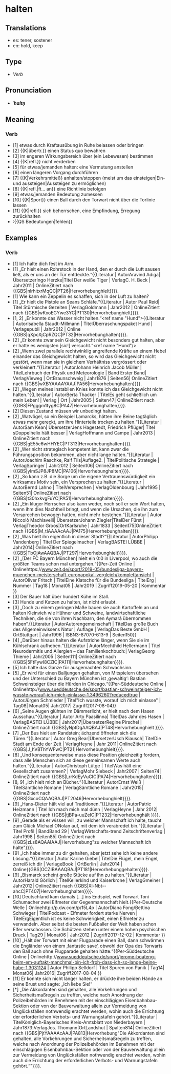 # halten
## Translations
- es: tener, sostener
- en: hold, keep
## Type
- _Verb_
## Pronunciation
- **_ˈhaltn̩_**
## Meaning
### Verb
- [1] etwas durch Kraftausübung in Ruhe belassen oder bringen
- [2] {{K|übertr.}} einen Status quo bewahren
- [3] im engeren Wirkungsbereich über (ein Lebewesen) bestimmen
- [4] {{K|refl.}} nicht verderben
- [5] für etwas/jemanden halten: eine Vermutung anstellen
- [6] einen längeren Vorgang durchführen <!--Grimm II. 8)-->
- [7] {{K|Verkehrsmittel}} anhalten/stoppen (meist um das einsteigen|Ein- und aussteigen|Aussteigen zu ermöglichen)
- [8] {{K|refl.|ft… an}} eine Richtlinie befolgen
- [9] etwas/jemanden Bedeutung zumessen
- [10] {{K|Sport}} einen Ball durch den Torwart nicht über die Torlinie lassen
- [11] {{K|refl.}} sich beherrschen, eine Empfindung, Erregung zurückhalten
- :{{QS Bedeutungen|fehlen}}
## Examples
### Verb
- [1] Ich halte dich fest im Arm.
- [1] „Er hielt einen Rohrstock in der Hand, den er durch die Luft sausen ließ, als er uns an der Tür entdeckte.“<ref>{{Literatur | AutorAravind Adiga| ÜbersetzerIngo Herzke|Titel Der weiße Tiger | VerlagC. H. Beck | Jahr2011 |  OnlineZitiert nach {{GBS|nlrhitxrMqQC|PT26|Hervorhebunghielt}}}}.</ref>
- [1] Wie kann ein Zeppelin es schaffen, sich in der Luft zu halten?
- [1] „Er hielt die Pistole an Seans Schläfe.“<ref>{{Literatur | Autor Paul Reid| Titel Stürmische Gezeiten | VerlagGoldmann  | Jahr2012 |  OnlineZitiert nach {{GBS|wKxoEGYwe3YC|PT130|Hervorhebunghielt}}}}.</ref>
- [1, 2] „Er konnte das Wasser nicht halten.“<ref name  "Hund">{{Literatur | AutorIsabella Staudt-Millmann | TitelÜberraschungspaket Hund | Verlagepubli | Jahr2012 | Online {{GBS|qXpcXjCpRZQC|PT32|Hervorhebunghalten}}}}.</ref>
- [2] „Er konnte zwar sein Gleichgewicht nicht besonders gut halten, aber er hatte es wenigsten [sic!] versucht.“<ref name  "Hund"/>
- [2] „Wenn zwei parallele rechtwinklig angreifende Kräfte an einem Hebel einander das Gleichgewicht halten, so wird das Gleichgewicht nicht gestört, wenn man sie in gleichem Verhältniss vergrössert oder verkleinert.“<ref>{{Literatur | AutorJohann Heinrich Jacob Müller | TitelLehrbuch der Physik und Meteorologie | Band Erster Band| VerlagVieweg | OrtBraunschweig | Jahr1876 | Seiten56| OnlineZitiert nach {{GBS|wXBYAAAAYAAJ|PA56|Hervorhebunghalten}}}}.</ref>
- [2] „Wegen meines instabilen Knies konnte ich das Gleichgewicht nicht halten.“<ref>{{Literatur | AutorBerta Thacker | TitelEs geht schließlich um mein Leben! | Verlag | Ort | Jahr2005 | Seiten47| OnlineZitiert nach {{GBS|FPgggm1tyg8C|PA47|Hervorhebunghalten}}}}.</ref>
- [2] Diesen Zustand müssen wir unbedingt halten.
- [2] „Watvögel, so ein Beispiel Lamarcks, hätten ihre Beine tagtäglich etwas mehr gereckt, um ihre Hinterteile trocken zu halten.“<ref>{{Literatur | AutorSam Kean| ÜbersetzerJens Hagestedt, Friedrich Pflüger| Titel sDoppelhelix hält besser | VerlagHoffmann und Campe | Jahr2013 | OnlineZitiert nach {{GBS|gE55c6wHHYEC|PT313|Hervorhebunghalten}}}}.</ref>
- [2] „Wer nicht strategisch kompetent ist, kann zwar die Führungsposition bekommen, aber nicht lange halten.“<ref>{{Literatur | AutorJoachim Raschke, Ralf Tils|Auflage2. | TitelPolitische Strategie | VerlagSpringer | Jahr2012 | Seiten106| OnlineZitiert nach {{GBS|yImSJP8JP8MC|PA106|Hervorhebunghalten}}}}.</ref>
- [2] „So kann z.B. die Sorge um die eigene Vertrauenswürdigkeit ein wirksames Motiv sein, ein Versprechen zu halten.“<ref>{{Literatur | AutorBernd Lahno | TitelVersprechen | VerlagOldenbourg  | Jahr1995 | Seiten51| OnlineZitiert nach {{GBS|t30hxkvgFuYC|PA51|Hervorhebunghalten}}}}.</ref>
- [2] „Ein kluger Herrscher also kann weder, noch soll er sein Wort halten, wenn ihm dies Nachtheil bringt, und wenn die Ursachen, die ihn zum Versprechen bewogen hatten, nicht mehr bestehen.“<ref>{{Literatur | Autor Niccolò Machiavelli| ÜbersetzerJohann Ziegler|TitelDer Fürst | VerlagTheodor Groos|OrtKarlsruhe | Jahr1833 | Seiten175|OnlineZitiert nach {{GBS|M_tIAAAAcAAJ|PA175|Hervorhebunghalten}}}}.</ref>
- [2] „Was hielt ihn eigentlich in dieser Stadt?“<ref>{{Literatur | AutorPhilipp Vandenberg | Titel Der Spiegelmacher | VerlagBASTEI LÜBBE | Jahr2014| OnlineZitiert nach {{GBS|TbOjAwAAQBAJ|PT297|Hervorhebunghielt}}}}.</ref>
- [2] „[Der FC Bayern München] hielt ein 0:0 in Liverpool, wo auch die größten Teams schon mal untergehen.“<ref>{{Per-Zeit Online | Onlinehttps://www.zeit.de/sport/2019-05/bundesliga-bayern-muenchen-meisterschaft-europapokal-vergleich/komplettansicht | AutorOliver Fritsch | TitelEine Klatsche für die Bundesliga | TitelErg | Nummer | Tag18 | Monat05 | Jahr2019 | Zugriff2019-05-20 | Kommentar }}</ref>
- [3] Der Bauer hält über hundert Kühe im Stall.
- [3] Hunde und Katzen zu halten, ist nicht erlaubt.
- [3] „Doch zu einem geringen Maße bauen sie auch Kartoffeln an und halten Kleinvieh wie Hühner und Schweine, landwirtschaftliche Techniken, die sie von ihren Nachbarn, den Aymará übernommen haben“.<ref>{{Literatur | AutorAutorengemeinschaft | TitelDas große Buch des Allgemeinwissens Natur | Auflage | VerlagDas Beste GmbH | OrtStuttgart | Jahr1996 | ISBN3-87070-613-9 | Seiten150}}</ref>
- [4] „Darüber hinaus halten die Aufstriche länger, wenn Sie sie im Kühlschrank aufheben.“<ref>{{Literatur | AutorMechthild Hellermann | Titel Neurodermitis und Allergien – das Familienkochbuch:| VerlagGeorg Thieme | Jahr2005 | Seiten111| OnlineZitiert nach {{GBS|5FtFywI8CZIC|PA111|Hervorhebunghalten}}}}.</ref>
- [5] Ich halte das Ganze für ausgemachten Schwachsinn.
- [5] „Er wird für einen Balljungen gehalten, von Mitspielern übersehen und der Unterschied zu Bayern München ist ‚gewaltig‘: Bastian Schweinsteiger über die Hürden in Chicago.“<ref>{{Per-Süddeutsche Online | Onlinehttp://www.sueddeutsche.de/sport/bastian-schweinsteiger-ich-wusste-worauf-ich-mich-einlasse-1.3496260?reducedtrue | AutorJürgen Schmieder | Titel"Ich wusste, worauf ich mich einlasse" | Tag08| Monat05| Jahr2017| Zugriff2017-08-04}}</ref>
- [6] „Seine Augen glühten im Dämmerlicht, er hielt nach dem Hasen Ausschau.“<ref>{{Literatur | Autor Arto Paasilinna| TitelDas Jahr des Hasen | VerlagBASTEI LÜBBE | Jahr2017|ÜbersetzerRegine Pirschel |  OnlineZitiert nach {{GBS|yNptDgAAQBAJ|PT48|Hervorhebunghielt }}}}.</ref>
- [7] „Der Bus hielt am Randstein; ächzend öffneten sich die Türen.“<ref>{{Literatur | Autor Greg Bear|ÜbersetzerUsch Kiausch| TitelDie Stadt am Ende der Zeit | VerlagHeyne  | Jahr 2011| OnlineZitiert nach {{GBS|J_hVBThYWFwC|PT21|Hervorhebunghielt}}}}.</ref>
- [8] „Und konsequenterweise muss diese Position gleichzeitig fordern, dass alle Menschen sich an diese gemeinsamen Werte auch halten.“<ref>{{Literatur | AutorChristoph Lütge | TitelWas hält eine Gesellschaft zusammen? | VerlagMohr Siebeck | Jahr2007 | Seiten74| OnlineZitiert nach {{GBS|LrrKdEyVuCIC|PA74|Hervorhebunghalten}}}}.</ref>
- [8, 9] „Ich hielt mich an Bücher.“<ref>{{Literatur | AutorErnst Weiß | TitelSämtliche Romane | VerlagSämtliche Romane | Jahr2015| OnlineZitiert nach {{GBS|GxcoCQAAQBAJ|PT2046|Hervorhebunghielt}}}}.</ref>
- [9] „Hans-Dieter hält viel auf Traditionen.“<ref>{{Literatur | AutorPatric Heizmann | Titel Ich mach mich mal dünn | VerlagHeyne  | Jahr 2012| OnlineZitiert nach {{GBS|tjBPa-uuZeIC|PT232|Hervorhebunghält }}}}.</ref>
- [9] „Gerade als er wissen will, zu welcher Mannschaft ich halte, taucht zum Glück Michael ONolan auf, mit dem ich verabredet bin.“<ref>{{Literatur | Titel Profil | BandBand 29 | VerlagWirtschafts-trend Zeitschriftenverlag | Jahr1998 | Seiten85| OnlineZitiert nach {{GBS|zLs8AQAAIAAJ|Hervorhebung"zu welcher Mannschaft ich halte"}}}}.</ref>
- [9] „Ich habe immer zu dir gehalten, aber jetzt sehe ich keine andere Lösung.“<ref>{{Literatur | Autor Karine Giebel| TitelDie Flügel, mein Engel, zerreiß ich dir | VerlageBook | OrtBerlin | Jahr2014 | Online{{GBS|OCZIBAAAQBAJ|PT181|Hervorhebunggehalten}}}}.</ref>
- [9] „Bismarck scheint große Stücke auf ihn zu halten.“<ref>{{Literatur | AutorHarald Görlich | TitelKellerkind und Kaiserkrone | VerlagGmeiner | Jahr2012| OnlineZitiert nach {{GBS|Xl-Nbt--ahcC|PT407|Hervorhebunghalten}}}}.</ref>
- [10] Deutschland kam damals […] ins Endspiel, weil Torwart Toni Schumacher zwei Elfmeter der Gegenmannschaft hielt.<ref>{{Per-Deutsche Welle | Onlinehttp://p.dw.com/p/15L4p | AutorDiana Fong/Bettina Schwieger  | TitelPodcast - Elfmeter fordert starke Nerven | TitelErgEigentlich ist es keine Schwierigkeit, einen Elfmeter zu verwandeln. Aber selbst die besten Fußballer der Welt haben schon Elfer verschossen. Die Schützen stehen unter einem hohen psychischen Druck | Tag29 | Monat06 | Jahr2012 | Zugriff2017-12-02 | Kommentar }}</ref>
- [10] „Hält der Torwart mit einer Flugparade einen Ball, dann schwärmen die Engländer von einem ‚fantastic save‘, obwohl der Opa des Torwarts den Ball auch ohne Flugparade gehalten hätte.“<ref>{{Per-Süddeutsche Online | Onlinehttp://www.sueddeutsche.de/sport/jerome-boateng-beim-em-auftakt-manchmal-bin-ich-froh-dass-ich-so-lange-beine-habe-1.3031124 | Autor Philipp Selldorf | Titel Spuren von Panik | Tag14| Monat06| Jahr2016| Zugriff2017-08-04 }}</ref>
- [11] Er konnte sich nicht länger halten, er drückte ihre beiden Hände an seine Brust und sagte: „Ich liebe Sie!“
- [*] „Die Akkordanten sind gehalten, alle Vorkehrungen und Sicherheitsmaßregeln zu treffen, welche nach Anordnung der Polizeibehörden im Benehmen mit der einschlägigen Eisenbahnbau-Sektion oder von der Bauverwaltung allein zur Vermeidung von Unglücksfällen nothwendig erachtet werden, wohin auch die Errichtung der erforderlichen Verbots- und Warnungstafeln gehört.“<ref>{{Literatur | TitelKöniglich-Bayerisches Kreis-Amtsblatt von Niederbayern |  Jahr1873|VerlagJos. Thomann|OrtLandshut | Spalten814| OnlineZitiert nach {{GBS|PjtYAAAAcAAJ|PA813|Hervorhebung"Die Akkordanten sind gehalten, alle Vorkehrungen und Sicherheitsmaßregeln zu treffen, welche nach Anordnung der Polizeibehörden im Benehmen mit der einschlägigen Eisenbahnbau-Sektion oder von der Bauverwaltung allein zur Vermeidung von Unglücksfällen nothwendig erachtet werden, wohin auch die Errichtung der erforderlichen Verbots- und Warnungstafeln gehört.“"}}}}.</ref>
